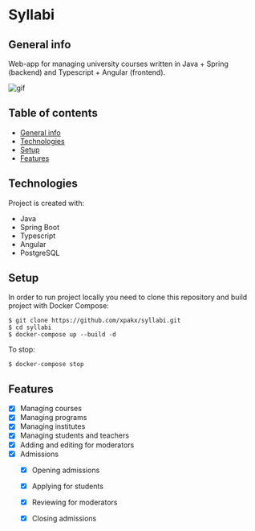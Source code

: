 # Syllabi

## General info
Web-app for managing university courses written in Java + Spring (backend) and Typescript + Angular (frontend).

![gif](readme_files/screen.gif)

## Table of contents
* [General info](#general-info)
* [Technologies](#technologies)
* [Setup](#setup)
* [Features](#features)

## Technologies
Project is created with:
* Java 
* Spring Boot
* Typescript
* Angular
* PostgreSQL

## Setup
In order to run project locally you need to clone this repository and build project with Docker Compose:

```
$ git clone https://github.com/xpakx/syllabi.git
$ cd syllabi
$ docker-compose up --build -d
```

To stop:
```
$ docker-compose stop
```

## Features
- [x] Managing courses
- [x] Managing programs
- [x] Managing institutes
- [x] Managing students and teachers
- [x] Adding and editing for moderators
- [x] Admissions
	- [x] Opening admissions
	- [x] Applying for students
	- [x] Reviewing for moderators
	- [x] Closing admissions

